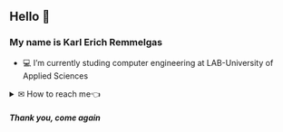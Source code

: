 ## Hello 👋
### My name is Karl Erich Remmelgas

- 💻 I’m currently studing computer engineering at LAB-University of Applied Sciences
<details>
<summary>✉ How to reach me👈</summary>
  
 Karl.Remmelgas@student.lab.fi 
  
[Instagram](https://www.instagram.com/karl.erich/)
</details>

#### *Thank you, come again*
#

